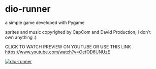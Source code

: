 # dio-runner

a simple game developed with Pygame

sprites and music copyrighed by CapCom and David Production, I don't own anything :)

CLICK TO WATCH PREVIEW ON YOUTUBE
OR USE THIS LINK
https://www.youtube.com/watch?v=OefOD6UNUzE

[![dio-runner](https://img.youtube.com/vi/OefOD6UNUzE/maxresdefault.jpg)](https://www.youtube.com/watch?v=OefOD6UNUzE)

